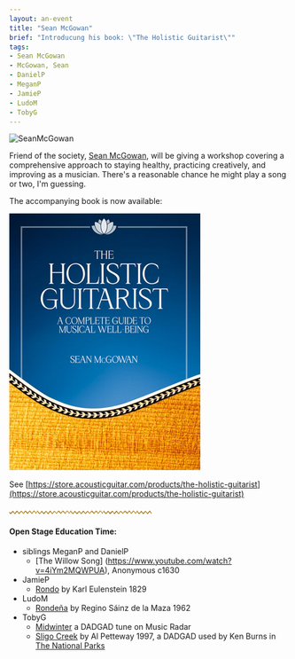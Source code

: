 ```yaml
---
layout: an-event
title: "Sean McGowan"
brief: "Introducung his book: \"The Holistic Guitarist\""
tags:
- Sean McGowan
- McGowan, Sean
- DanielP
- MeganP
- JamieP
- LudoM
- TobyG
---
```

![SeanMcGowan](/pics/20250630-SeanMcGown.png)

Friend of the society, [Sean McGowan](https://seanmcgowanguitar.com/), will be giving a workshop covering a comprehensive approach to staying healthy, practicing creatively, and improving as a musician. There's a reasonable chance he might play a song or two, I'm guessing. 

The accompanying book is now available:

![HolisticGuitarist](pics/HolisticGuitarist.jpg)

See [https://store.acousticguitar.com/products/the-holistic-guitarist](https://store.acousticguitar.com/products/the-holistic-guitarist)

![line](/pics/wgly-line.png)

#### Open Stage Education Time: ####
* siblings MeganP and DanielP
   - [The Willow Song] (https://www.youtube.com/watch?v=4iYm2MQWPUA), Anonymous c1630
* JamieP
   - [Rondo](https://www.youtube.com/watch?v=7xagGnkQfEM&t=46s) by Karl Eulenstein 1829
* LudoM
   - [Rondeña](https://www.youtube.com/watch?v=WJKMWImCHOI&list=PLOPU71nAuN2F1Wi2OKON8giTK4G2ksyGz&index=11) by Regino Sáinz de la Maza 1962
* TobyG
   - [Midwinter](https://www.youtube.com/watch?v=gLqNMqT_sx4&t=11s) a DADGAD tune on Music Radar
   - [Sligo Creek](https://www.youtube.com/watch?v=0aR_I8Vo1AI) by Al Petteway 1997, a DADGAD used by Ken Burns in [The National Parks](https://www.youtube.com/watch?v=QKtT8x-1G50)

